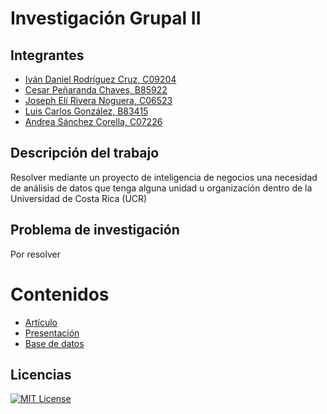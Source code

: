 # Investigación Grupal II

## Integrantes
- [Iván Daniel Rodríguez Cruz, C09204](https://github.com/ivanrodc)
- [Cesar Peñaranda Chaves, B85922]()
- [Joseph Elí Rivera Noguera, C06523]()
- [Luis Carlos González, B83415]()
- [Andrea Sánchez Corella, C07226]()

## Descripción del trabajo
Resolver mediante un proyecto de inteligencia de negocios una necesidad de análisis de datos que tenga alguna unidad u organización dentro de la Universidad de Costa Rica (UCR) 

## Problema de investigación 
Por resolver

# Contenidos
- [Artículo]()
- [Presentación]()
- [Base de datos]()
## Licencias
[![MIT License](https://img.shields.io/badge/License-MIT-green.svg)](https://choosealicense.com/licenses/mit/)
